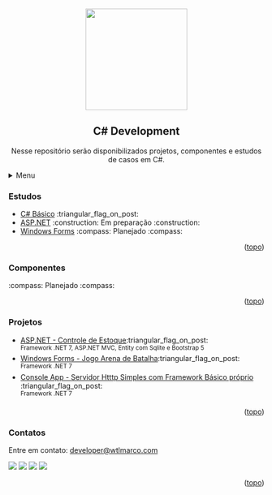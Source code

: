 <a name="readme-top"></a>

<!-- PROJECT LOGO -->
<br />
<div align="center">
  <img src="https://repository-images.githubusercontent.com/317372018/a2cb6519-ddaa-42de-b1ac-2e149193b880" width="200">
  
  <h2 align="center">C# Development</h2>

  <p align="center">
    Nesse repositório serão disponibilizados projetos, componentes e estudos de casos em C#.
  </p>
</div>

<!-- TABLE OF CONTENTS -->
<details>
  <summary>Menu</summary>
  <ol>
    <li><a href="#readme-studies">Estudos</a></li>
    <li><a href="#readme-components">Componentes</a></li>
    <li><a href="#readme-projects">Projetos</a></li>
    <li><a href="#readme-contact">Contato</a></li>
  </ol>
</details>

<!-- Studies -->
<h3>
  <a name="readme-studies">Estudos</a>
</h3>
<ul>
  <li>
    <a href="https://github.com/wtlmarco/csharp/tree/main/study/csh001-basico">C# Básico</a>
    :triangular_flag_on_post:
  </li>
  <li>
    <a href="#">ASP.NET</a>
   :construction: Em preparação  :construction:
  </li>
  
  <li>
    <a href="#">Windows Forms</a>
   :compass: Planejado  :compass:
  </li>
</ul>

<p align="right">(<a href="#readme-top">topo</a>)</p>

<!-- Components -->
<h3>
  <a name="readme-components">Componentes</a>
</h3>
 :compass: Planejado  :compass:

<p align="right">(<a href="#readme-top">topo</a>)</p>

<!-- Projects -->
<h3>
  <a name="readme-projects">Projetos</a>
</h3>
<ul>
  <li>
    <a href="https://github.com/wtlmarco/csharp/tree/main/projects/ControleDeEstoque">ASP.NET - Controle de Estoque</a>:triangular_flag_on_post:
    <br>
    <sup>Framework .NET 7, ASP.NET MVC, Entity com Sqlite e Bootstrap 5</sup>
  </li>
  <li>
    <a href="https://github.com/wtlmarco/csharp/tree/main/projects/ArenaDeBatalha">Windows Forms - Jogo Arena de Batalha</a>:triangular_flag_on_post:
    <br>
    <sup>Framework .NET 7</sup>
  </li>
  <li>
    <a href="https://github.com/wtlmarco/csharp/tree/main/projects/ServidorHttpSimples">Console App - Servidor Htttp Simples com Framework Básico próprio</a>
    :triangular_flag_on_post:
    <br>
    <sup>Framework .NET 7</sup>
  </li>
 </ul>
 
<p align="right">(<a href="#readme-top">topo</a>)</p>

<h3>
  <a name="readme-contact">Contatos</a>
</h3>
Entre em contato: <a href="mailto:developer@wtlmarco.com" target="_blank">developer@wtlmarco.com</a>

[<img src = "https://img.shields.io/badge/wtlmarco.com-gray.svg?&style=for-the-badge&logoColor=white">](https://www.wtlmarco.com) [<img src = "https://img.shields.io/badge/github-black.svg?&style=for-the-badge&logo=github&logoColor=white">](https://github.com/wtlmarco) [<img src="https://img.shields.io/badge/linkedin-%230077B5.svg?&style=for-the-badge&logo=linkedin&logoColor=white" />](https://www.linkedin.com/in/marco-antonio-amaral-santos-b5b3b3199) [<img src = "https://img.shields.io/badge/instagram-%23E4405F.svg?&style=for-the-badge&logo=instagram&logoColor=white">](https://www.instagram.com/wtlmarcosd/) 

<p align="right">(<a href="#readme-top">topo</a>)</p>
